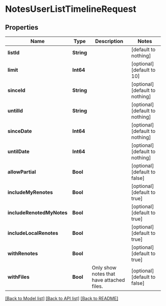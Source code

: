 # NotesUserListTimelineRequest


## Properties
Name | Type | Description | Notes
------------ | ------------- | ------------- | -------------
**listId** | **String** |  | [default to nothing]
**limit** | **Int64** |  | [optional] [default to 10]
**sinceId** | **String** |  | [optional] [default to nothing]
**untilId** | **String** |  | [optional] [default to nothing]
**sinceDate** | **Int64** |  | [optional] [default to nothing]
**untilDate** | **Int64** |  | [optional] [default to nothing]
**allowPartial** | **Bool** |  | [optional] [default to false]
**includeMyRenotes** | **Bool** |  | [optional] [default to true]
**includeRenotedMyNotes** | **Bool** |  | [optional] [default to true]
**includeLocalRenotes** | **Bool** |  | [optional] [default to true]
**withRenotes** | **Bool** |  | [optional] [default to true]
**withFiles** | **Bool** | Only show notes that have attached files. | [optional] [default to false]


[[Back to Model list]](../README.md#models) [[Back to API list]](../README.md#api-endpoints) [[Back to README]](../README.md)


